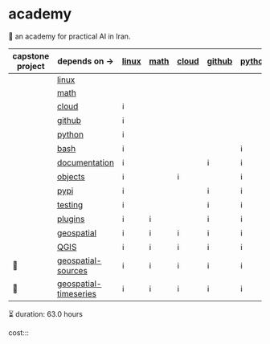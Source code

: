 # academy

📐 an academy for practical AI in Iran.

| capstone project | depends on -> | [linux](./linux.md) | [math](./math.md) | [cloud](./cloud.md) | [github](./github.md) | [python](./python.md) | [bash](./bash.md) | [documentation](./documentation.md) | [objects](./objects.md) | [pypi](./pypi.md) | [testing](./testing.md) | [plugins](./plugins.md) | [geospatial](./geospatial.md) | [QGIS](./QGIS.md) | [geospatial-sources](./geospatial-sources.md) | [geospatial-timeseries](./geospatial-timeseries.md) |
|-|-|-|-|-|-|-|-|-|-|-|-|-|-|-|-|-|
|  | [linux](./linux.md) |  |  |  |  |  |  |  |  |  |  |  |  |  |  |  |
|  | [math](./math.md) |  |  |  |  |  |  |  |  |  |  |  |  |  |  |  |
|  | [cloud](./cloud.md) | ℹ️ |  |  |  |  |  |  |  |  |  |  |  |  |  |  |
|  | [github](./github.md) | ℹ️ |  |  |  |  |  |  |  |  |  |  |  |  |  |  |
|  | [python](./python.md) | ℹ️ |  |  |  |  |  |  |  |  |  |  |  |  |  |  |
|  | [bash](./bash.md) | ℹ️ |  |  |  | ℹ️ |  |  |  |  |  |  |  |  |  |  |
|  | [documentation](./documentation.md) | ℹ️ |  |  | ℹ️ | ℹ️ | ℹ️ |  |  |  |  |  |  |  |  |  |
|  | [objects](./objects.md) | ℹ️ |  | ℹ️ |  | ℹ️ | ℹ️ |  |  |  |  |  |  |  |  |  |
|  | [pypi](./pypi.md) | ℹ️ |  |  | ℹ️ | ℹ️ | ℹ️ |  |  |  |  |  |  |  |  |  |
|  | [testing](./testing.md) | ℹ️ |  |  | ℹ️ | ℹ️ | ℹ️ |  |  |  |  |  |  |  |  |  |
|  | [plugins](./plugins.md) | ℹ️ | ℹ️ |  | ℹ️ | ℹ️ | ℹ️ | ℹ️ |  |  | ℹ️ |  |  |  |  |  |
|  | [geospatial](./geospatial.md) | ℹ️ | ℹ️ | ℹ️ | ℹ️ | ℹ️ | ℹ️ | ℹ️ | ℹ️ |  | ℹ️ | ℹ️ |  |  |  |  |
|  | [QGIS](./QGIS.md) | ℹ️ | ℹ️ | ℹ️ | ℹ️ | ℹ️ | ℹ️ | ℹ️ | ℹ️ |  | ℹ️ | ℹ️ | ℹ️ |  |  |  |
| 📐 | [geospatial-sources](./geospatial-sources.md) | ℹ️ | ℹ️ | ℹ️ | ℹ️ | ℹ️ | ℹ️ | ℹ️ | ℹ️ |  | ℹ️ | ℹ️ | ℹ️ | ℹ️ |  |  |
| 📐 | [geospatial-timeseries](./geospatial-timeseries.md) | ℹ️ | ℹ️ | ℹ️ | ℹ️ | ℹ️ | ℹ️ | ℹ️ | ℹ️ |  | ℹ️ | ℹ️ | ℹ️ | ℹ️ | ℹ️ |  |

⏳ duration: 63.0 hours

cost:::
